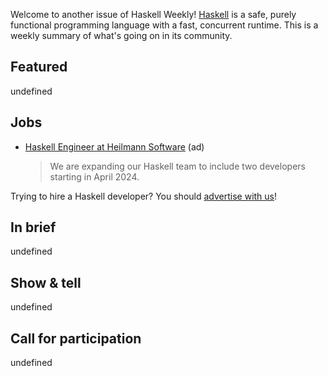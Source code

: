 Welcome to another issue of Haskell Weekly!
[Haskell](https://www.haskell.org) is a safe, purely functional programming language with a fast, concurrent runtime.
This is a weekly summary of what's going on in its community.

## Featured

undefined

## Jobs

<!-- Runs from 2023-12-28 to 2024-01-18. -->
- [Haskell Engineer at Heilmann Software](https://www.heilmannsoftware.com/de/jobs/haskell-softwareentwickler/) (ad)
  > We are expanding our Haskell team to include two developers starting in April 2024.
  
Trying to hire a Haskell developer?
You should [advertise with us](https://haskellweekly.news/advertising.html)!

## In brief

undefined

## Show & tell

undefined

## Call for participation

undefined

